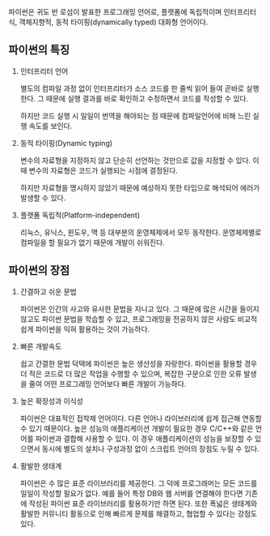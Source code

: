 파이썬은 귀도 반 로섬이 발표한 프로그래밍 언어로, 플랫폼에 독립적이며 인터프리터식, 객체지향적, 동적 타이핑(dynamically typed) 대화형 언어이다.

## 파이썬의 특징

1. 인터프리터 언어

    별도의 컴파일 과정 없이 인터프리터가 소스 코드를 한 줄씩 읽어 들여 곧바로 실행한다. 그 때문에 실행 결과를 바로 확인하고 수정하면서 코드를 작성할 수 있다.

    하지만 코드 실행 시 일일이 번역을 해야되는 점 때문에 컴파일언어에 비해 느린 실행 속도를 보인다.

2. 동적 타이핑(Dynamic typing)

    변수의 자료형을 지정하지 않고 단순히 선언하는 것만으로 값을 지정할 수 있다. 이때 변수의 자료형은 코드가 실행되는 시점에 결정된다.

    하지만 자료형을 명시하지 않았기 때문에 예상하지 못한 타입으로 해석되어 에러가 발생할 수 있다.

3. 플랫폼 독립적(Platform-independent)

    리눅스, 유닉스, 윈도우, 맥 등 대부분의 운영체제에서 모두 동작한다. 운영체제별로 컴파일을 할 필요가 없기 때문에 개발이 쉬워진다.

## 파이썬의 장점

1. 간결하고 쉬운 문법

    파이썬은 인간의 사고와 유사한 문법을 지니고 있다. 그 때문에 많은 시간을 들이지 않고도 파이썬 문법을 학습할 수 있고, 프로그래밍을 전공하지 않은 사람도 비교적 쉽게 파이썬을 익혀 활용하는 것이 가능하다.

2. 빠른 개발속도

    쉽고 간결한 문법 덕택에 파이썬은 높은 생산성을 자랑한다. 파이썬을 활용할 경우 더 적은 코드로 더 많은 작업을 수행할 수 있으며, 복잡한 구문으로 인한 오류 발생을 줄여 어떤 프로그래밍 언어보다 빠른 개발이 가능하다.

3. 높은 확장성과 이식성

    파이썬은 대표적인 접착제 언어이다. 다른 언어나 라이브러리에 쉽게 접근해 연동할 수 있기 때문이다. 높은 성능의 애플리케이션 개발이 필요한 경우 C/C++와 같은 언어를 파이썬과 결합해 사용할 수 있다. 이 경우 애플리케이션의 성능을 보장할 수 있으면서 동시에 별도의 설치나 구성과정 없이 스크립트 언어의 장점도 누릴 수 있다.

4. 활발한 생태계

    파이썬은 수 많은 표준 라이브러리를 제공한다. 그 덕에 프로그래머는 모든 코드를 일일이 작성할 필요가 없다. 예를 들어 특정 DB와 웹 서버를 연결해야 한다면 기존에 작성된 파이썬 표준 라이브러리를 활용하기만 하면 된다. 또한 폭넓은 생태계와 활발한 커뮤니티 활동으로 인해 빠르게 문제를 해결하고, 협업할 수 있다는 강점도 있다.